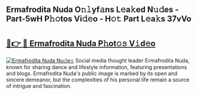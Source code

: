 ## Ermafrodita Nuda O𝚗𝚕yf𝚊ns L𝚎a𝚔ed N𝚞𝚍es - Part-5wH P𝚑𝚘tos Vi𝚍𝚎o - H𝚘𝚝 Part L𝚎a𝚔s 37vVo

# <h2><a href="http://kf2tdwf.oniu.top/?m=Ermafrodita+Nuda">🔗👉 🔴 Ermafrodita Nuda P𝚑ot𝚘𝚜 V𝚒d𝚎o</a></h2>

[![Ermafrodita Nuda Nu𝚍e𝚜](https://i.imgur.com/0qMVB7G.gif)](http://kf2tdwf.oniu.top/?m=Ermafrodita+Nuda)
Social media thought leader Ermafrodita Nuda, known for sharing dance and lifestyle information, featuring presentations and blogs. Ermafrodita Nuda's public image is marked by its open and sincere demeanor, but the complexities of his personal life remain a source of intrigue and fascination.  

